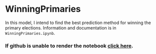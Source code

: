 # WinningPrimaries
In this model, I intend to find the best prediction method for winning the primary elections. Information and documentation is in `WinningPrimaries.ipynb`.

### If github is unable to render the notebook [click here](https://nbviewer.jupyter.org/github/techshot25/WinningPrimaries/blob/master/WinningPrimaries.ipynb).
